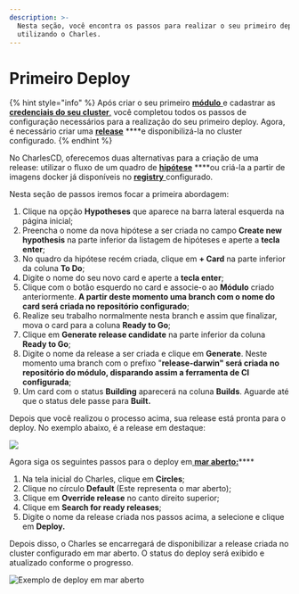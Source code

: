 ```yaml
---
description: >-
  Nesta seção, você encontra os passos para realizar o seu primeiro deploy
  utilizando o Charles.
---
```


# Primeiro Deploy

{% hint style="info" %}
Após criar o seu primeiro [**módulo** ](criando-modulos/)e cadastrar as [**credenciais do seu cluster**,](definindo-workspace/configurando-cluster.md) você completou todos os passos de configuração necessários para a realização do seu primeiro deploy. Agora, é necessário criar uma [**release**](../referencia/release.md) ****e disponibilizá-la no cluster configurado.
{% endhint %}

No CharlesCD, oferecemos duas alternativas para a criação de uma release: utilizar o fluxo de um quadro de [**hipótese**](../referencia/hipotese.md) ****ou criá-la a partir de imagens docker já disponíveis no [**registry** ](definindo-workspace/docker-registry.md)configurado. 

Nesta seção de passos iremos focar a primeira abordagem:

1. Clique na opção **Hypotheses** que aparece na barra lateral esquerda na página inicial;
2.  Preencha o nome da nova hipótese a ser criada no campo **Create new hypothesis** na parte inferior da listagem de hipóteses e aperte a **tecla enter**;
3. No quadro da hipótese recém criada, clique em **+ Card** na parte inferior da coluna **To Do**;
4. Digite o nome do seu novo card e aperte a **tecla enter**;
5. Clique com o botão esquerdo no card e associe-o ao **Módulo** criado anteriormente. **A partir deste momento uma branch com o nome do card será criada no repositório configurado**;
6. Realize seu trabalho normalmente nesta branch e assim que finalizar, mova o card para a coluna **Ready to Go**;
7. Clique em **Generate release candidate** na parte inferior da coluna **Ready to Go**;
8. Digite o nome da release a ser criada e clique em **Generate**. Neste momento uma branch com o prefixo "**release-darwin" será criada no repositório do módulo, disparando assim a ferramenta de CI configurada**;
9. Um card com o status **Building** aparecerá na coluna **Builds**. Aguarde até que o status dele passe para **Built.**

Depois que você realizou o processo acima, sua release está pronta para o deploy. No exemplo abaixo, é a release em destaque: 

![](../.gitbook/assets/chrome-capture-4-.gif)

Agora siga os seguintes passos para o deploy em[ **mar aberto:**](../principais-conceitos.md#mar-aberto-default)\*\*\*\*

1. Na tela inicial do Charles, clique em **Circles**;
2. Clique no círculo **Default** \(Este representa o mar aberto\);
3. Clique em **Override release** no canto direito superior;
4. Clique em **Search for ready releases**;
5. Digite o nome da release criada nos passos acima, a selecione e clique em **Deploy.**

Depois disso, o Charles se encarregará de disponibilizar a release criada no cluster configurado em mar aberto. O status do deploy será exibido e atualizado conforme o progresso.

![Exemplo de deploy em mar aberto](../.gitbook/assets/primeiro-deploy.gif)

